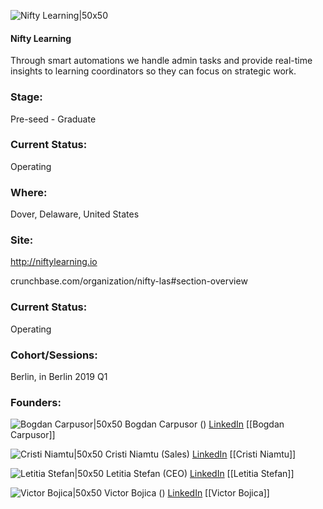 

![Nifty Learning|50x50](https://apimg.techstars.com/connect/images/image_files/5c3ca604a36c113bff000031/original/Monogram_FullColor0.png)

#### Nifty Learning
Through smart automations we handle admin tasks and provide real-time insights to learning coordinators so they can focus on strategic work.

### Stage: 
Pre-seed - Graduate 

### Current Status: 
Operating

### Where:
Dover, Delaware, United States

### Site:
http://niftylearning.io



crunchbase.com/organization/nifty-las#section-overview

### Current Status: 
Operating

### Cohort/Sessions: 
Berlin, in Berlin 2019 Q1

### Founders: 

![Bogdan Carpusor|50x50]() Bogdan Carpusor () [LinkedIn](https://) [[Bogdan Carpusor]]

![Cristi Niamtu|50x50]() Cristi Niamtu (Sales) [LinkedIn](https://) [[Cristi Niamtu]]

![Letitia Stefan|50x50](https://apimg.techstars.com/connect/images/image_files/5fa0241444e08208520000f7/original/small_liz_square.png) Letitia Stefan (CEO) [LinkedIn](https://linkedin.com/in/elisaletitiastefan) [[Letitia Stefan]]

![Victor Bojica|50x50]() Victor Bojica () [LinkedIn](https://) [[Victor Bojica]]


